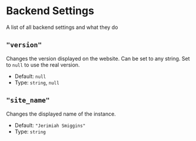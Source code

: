# Backend Settings
A list of all backend settings and what they do

## `"version"`
Changes the version displayed on the website. Can be set to any string. Set to
`null` to use the real version.
- Default: `null`
- Type: `string`, `null`

## `"site_name"`
Changes the displayed name of the instance.
- Default: `"Jerimiah Smiggins"`
- Type: `string`

